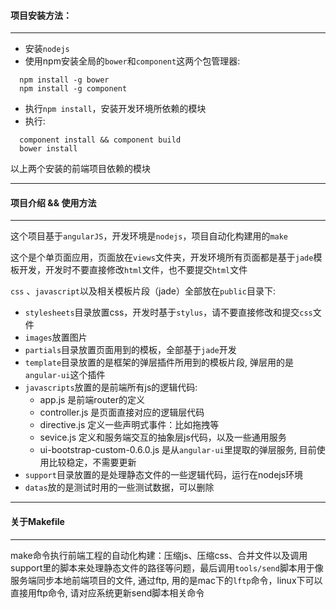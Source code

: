 #### 项目安装方法：

***


- 安装`nodejs`
- 使用npm安装全局的`bower`和`component`这两个包管理器: 

```
  npm install -g bower  
  npm install -g component
```

- 执行`npm install`，安装开发环境所依赖的模块
- 执行:

```
  component install && component build
  bower install
```

以上两个安装的前端项目依赖的模块

***

#### 项目介绍 && 使用方法

***



这个项目基于`angularJS`，开发环境是`nodejs`，项目自动化构建用的`make`

这个是个单页面应用，页面放在`views`文件夹，开发环境所有页面都是基于`jade`模板开发，开发时不要直接修改`html`文件，也不要提交`html`文件

`css` 、`javascript`以及相关模板片段（jade）全部放在`public`目录下:

- `stylesheets`目录放置css，开发时基于`stylus`，请不要直接修改和提交`css`文件
- `images`放置图片
- `partials`目录放置页面用到的模板，全部基于`jade`开发
- `template`目录放置的是框架的弹层插件所用到的模板片段, 弹层用的是`angular-ui`这个插件
- `javascripts`放置的是前端所有js的逻辑代码:
  - app.js 是前端router的定义
  - controller.js 是页面直接对应的逻辑层代码
  - directive.js 定义一些声明式事件：比如拖拽等
  - sevice.js 定义和服务端交互的抽象层js代码，以及一些通用服务
  - ui-bootstrap-custom-0.6.0.js 是从`angular-ui`里提取的弹层服务, 目前使用比较稳定，不需要更新
- `support`目录放置的是处理静态文件的一些逻辑代码，运行在nodejs环境
- `datas`放的是测试时用的一些测试数据，可以删除


***

#### 关于Makefile

***

make命令执行前端工程的自动化构建：压缩js、压缩css、合并文件以及调用support里的脚本来处理静态文件的路径等问题，最后调用`tools/send`脚本用于像服务端同步本地前端项目的文件, 通过ftp, 用的是mac下的`lftp`命令，linux下可以直接用ftp命令, 请对应系统更新send脚本相关命令



